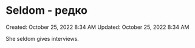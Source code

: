 # Seldom - редко

Created: October 25, 2022 8:34 AM
Updated: October 25, 2022 8:34 AM

She seldom gives interviews.